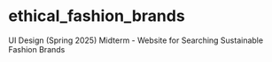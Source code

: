 # ethical_fashion_brands
UI Design (Spring 2025) Midterm - Website for Searching Sustainable Fashion Brands
